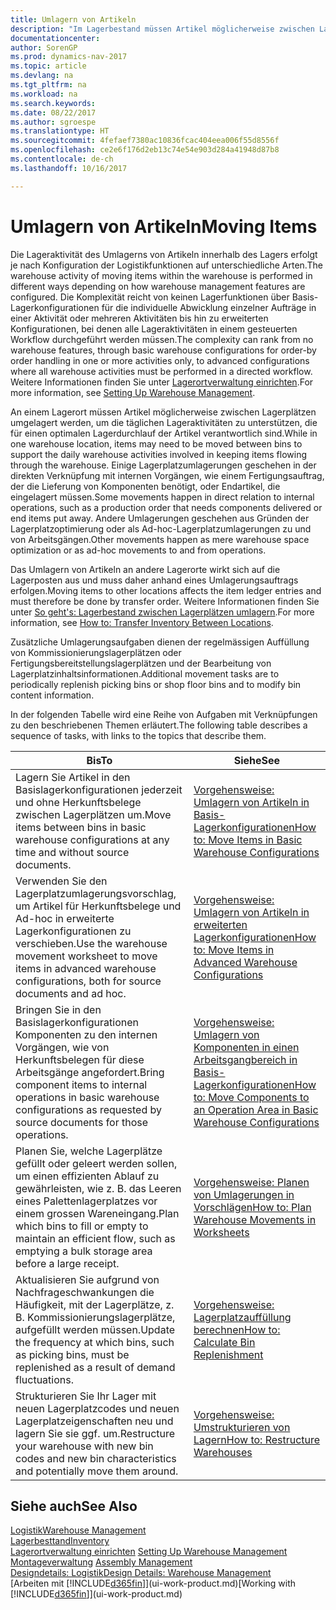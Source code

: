 ```yaml
---
title: Umlagern von Artikeln
description: "Im Lagerbestand müssen Artikel möglicherweise zwischen Lagerplätzen umgelagert werden, um die täglichen Lageraktivitäten zu unterstützen, die für einen optimalen Lagerdurchlauf der Artikel verantwortlich sind. Einige Lagerplatzumlagerungen geschehen in der direkten Verknüpfung mit internen Vorgängen, wie einem Fertigungsauftrag, der die Lieferung von Komponenten benötigt, oder Endartikel, die eingelagert müssen. Andere Umlagerungen geschehen aus Gründen der Lagerplatzoptimierung oder als Ad-hoc-Lagerplatzumlagerungen zu und von Arbeitsgängen."
documentationcenter: 
author: SorenGP
ms.prod: dynamics-nav-2017
ms.topic: article
ms.devlang: na
ms.tgt_pltfrm: na
ms.workload: na
ms.search.keywords: 
ms.date: 08/22/2017
ms.author: sgroespe
ms.translationtype: HT
ms.sourcegitcommit: 4fefaef7380ac10836fcac404eea006f55d8556f
ms.openlocfilehash: ce2e6f176d2eb13c74e54e903d284a41948d87b8
ms.contentlocale: de-ch
ms.lasthandoff: 10/16/2017

---
```

# <a name="moving-items"></a><span data-ttu-id="6ba0e-105">Umlagern von Artikeln</span><span class="sxs-lookup"><span data-stu-id="6ba0e-105">Moving Items</span></span>
<span data-ttu-id="6ba0e-106">Die Lageraktivität des Umlagerns von Artikeln innerhalb des Lagers erfolgt je nach Konfiguration der Logistikfunktionen auf unterschiedliche Arten.</span><span class="sxs-lookup"><span data-stu-id="6ba0e-106">The warehouse activity of moving items within the warehouse is performed in different ways depending on how warehouse management features are configured.</span></span> <span data-ttu-id="6ba0e-107">Die Komplexität reicht von keinen Lagerfunktionen über Basis-Lagerkonfigurationen für die individuelle Abwicklung einzelner Aufträge in einer Aktivität oder mehreren Aktivitäten bis hin zu erweiterten Konfigurationen, bei denen alle Lageraktivitäten in einem gesteuerten Workflow durchgeführt werden müssen.</span><span class="sxs-lookup"><span data-stu-id="6ba0e-107">The complexity can rank from no warehouse features, through basic warehouse configurations for order-by order handling in one or more activities only, to advanced configurations where all warehouse activities must be performed in a directed workflow.</span></span> <span data-ttu-id="6ba0e-108">Weitere Informationen finden Sie unter [Lagerortverwaltung einrichten](warehouse-setup-warehouse.md).</span><span class="sxs-lookup"><span data-stu-id="6ba0e-108">For more information, see [Setting Up Warehouse Management](warehouse-setup-warehouse.md).</span></span>

<span data-ttu-id="6ba0e-109">An einem Lagerort müssen Artikel möglicherweise zwischen Lagerplätzen umgelagert werden, um die täglichen Lageraktivitäten zu unterstützen, die für einen optimalen Lagerdurchlauf der Artikel verantwortlich sind.</span><span class="sxs-lookup"><span data-stu-id="6ba0e-109">While in one warehouse location, items may need to be moved between bins to support the daily warehouse activities involved in keeping items flowing through the warehouse.</span></span> <span data-ttu-id="6ba0e-110">Einige Lagerplatzumlagerungen geschehen in der direkten Verknüpfung mit internen Vorgängen, wie einem Fertigungsauftrag, der die Lieferung von Komponenten benötigt, oder Endartikel, die eingelagert müssen.</span><span class="sxs-lookup"><span data-stu-id="6ba0e-110">Some movements happen in direct relation to internal operations, such as a production order that needs components delivered or end items put away.</span></span> <span data-ttu-id="6ba0e-111">Andere Umlagerungen geschehen aus Gründen der Lagerplatzoptimierung oder als Ad-hoc-Lagerplatzumlagerungen zu und von Arbeitsgängen.</span><span class="sxs-lookup"><span data-stu-id="6ba0e-111">Other movements happen as mere warehouse space optimization or as ad-hoc movements to and from operations.</span></span>

<span data-ttu-id="6ba0e-112">Das Umlagern von Artikeln an andere Lagerorte wirkt sich auf die Lagerposten aus und muss daher anhand eines Umlagerungsauftrags erfolgen.</span><span class="sxs-lookup"><span data-stu-id="6ba0e-112">Moving items to other locations affects the item ledger entries and must therefore be done by transfer order.</span></span> <span data-ttu-id="6ba0e-113">Weitere Informationen finden Sie unter [So geht's: Lagerbestand zwischen Lagerplätzen umlagern](inventory-how-transfer-between-locations.md).</span><span class="sxs-lookup"><span data-stu-id="6ba0e-113">For more information, see [How to: Transfer Inventory Between Locations](inventory-how-transfer-between-locations.md).</span></span>  

<span data-ttu-id="6ba0e-114">Zusätzliche Umlagerungsaufgaben dienen der regelmässigen Auffüllung von Kommissionierungslagerplätzen oder Fertigungsbereitstellungslagerplätzen und der Bearbeitung von Lagerplatzinhaltsinformationen.</span><span class="sxs-lookup"><span data-stu-id="6ba0e-114">Additional movement tasks are to periodically replenish picking bins or shop floor bins and to modify bin content information.</span></span>  

 <span data-ttu-id="6ba0e-115">In der folgenden Tabelle wird eine Reihe von Aufgaben mit Verknüpfungen zu den beschriebenen Themen erläutert.</span><span class="sxs-lookup"><span data-stu-id="6ba0e-115">The following table describes a sequence of tasks, with links to the topics that describe them.</span></span>   

|<span data-ttu-id="6ba0e-116">**Bis**</span><span class="sxs-lookup"><span data-stu-id="6ba0e-116">**To**</span></span>|<span data-ttu-id="6ba0e-117">**Siehe**</span><span class="sxs-lookup"><span data-stu-id="6ba0e-117">**See**</span></span>|  
|------------|-------------|  
|<span data-ttu-id="6ba0e-118">Lagern Sie Artikel in den Basislagerkonfigurationen jederzeit und ohne Herkunftsbelege zwischen Lagerplätzen um.</span><span class="sxs-lookup"><span data-stu-id="6ba0e-118">Move items between bins in basic warehouse configurations at any time and without source documents.</span></span>|[<span data-ttu-id="6ba0e-119">Vorgehensweise: Umlagern von Artikeln in Basis-Lagerkonfigurationen</span><span class="sxs-lookup"><span data-stu-id="6ba0e-119">How to: Move Items in Basic Warehouse Configurations</span></span>](warehouse-how-to-move-items-ad-hoc-in-basic-warehousing.md)|
|<span data-ttu-id="6ba0e-120">Verwenden Sie den Lagerplatzumlagerungsvorschlag, um Artikel für Herkunftsbelege und Ad-hoc in erweiterte Lagerkonfigurationen zu verschieben.</span><span class="sxs-lookup"><span data-stu-id="6ba0e-120">Use the warehouse movement worksheet to move items in advanced warehouse configurations, both for source documents and ad hoc.</span></span>|[<span data-ttu-id="6ba0e-121">Vorgehensweise: Umlagern von Artikeln in erweiterten Lagerkonfigurationen</span><span class="sxs-lookup"><span data-stu-id="6ba0e-121">How to: Move Items in Advanced Warehouse Configurations</span></span>](warehouse-how-to-move-items-in-advanced-warehousing.md)|  
|<span data-ttu-id="6ba0e-122">Bringen Sie in den Basislagerkonfigurationen Komponenten zu den internen Vorgängen, wie von Herkunftsbelegen für diese Arbeitsgänge angefordert.</span><span class="sxs-lookup"><span data-stu-id="6ba0e-122">Bring component items to internal operations in basic warehouse configurations as requested by source documents for those operations.</span></span>|[<span data-ttu-id="6ba0e-123">Vorgehensweise: Umlagern von Komponenten in einen Arbeitsgangbereich in Basis-Lagerkonfigurationen</span><span class="sxs-lookup"><span data-stu-id="6ba0e-123">How to: Move Components to an Operation Area in Basic Warehouse Configurations</span></span>](warehouse-how-to-move-components-to-an-operation-area-in-basic-warehousing.md)|
|<span data-ttu-id="6ba0e-124">Planen Sie, welche Lagerplätze gefüllt oder geleert werden sollen, um einen effizienten Ablauf zu gewährleisten, wie z. B. das Leeren eines Palettenlagerplatzes vor einem grossen Wareneingang.</span><span class="sxs-lookup"><span data-stu-id="6ba0e-124">Plan which bins to fill or empty to maintain an efficient flow, such as emptying a bulk storage area before a large receipt.</span></span>|[<span data-ttu-id="6ba0e-125">Vorgehensweise: Planen von Umlagerungen in Vorschlägen</span><span class="sxs-lookup"><span data-stu-id="6ba0e-125">How to: Plan Warehouse Movements in Worksheets</span></span>](warehouse-how-to-plan-warehouse-movements-in-worksheets.md)|
|<span data-ttu-id="6ba0e-126">Aktualisieren Sie aufgrund von Nachfrageschwankungen die Häufigkeit, mit der Lagerplätze, z. B. Kommissionierungslagerplätze, aufgefüllt werden müssen.</span><span class="sxs-lookup"><span data-stu-id="6ba0e-126">Update the frequency at which bins, such as picking bins, must be replenished as a result of demand fluctuations.</span></span>|[<span data-ttu-id="6ba0e-127">Vorgehensweise: Lagerplatzauffüllung berechnen</span><span class="sxs-lookup"><span data-stu-id="6ba0e-127">How to: Calculate Bin Replenishment</span></span>](warehouse-how-to-calculate-bin-replenishment.md)|
|<span data-ttu-id="6ba0e-128">Strukturieren Sie Ihr Lager mit neuen Lagerplatzcodes und neuen Lagerplatzeigenschaften neu und lagern Sie sie ggf. um.</span><span class="sxs-lookup"><span data-stu-id="6ba0e-128">Restructure your warehouse with new bin codes and new bin characteristics and potentially move them around.</span></span>|[<span data-ttu-id="6ba0e-129">Vorgehensweise: Umstrukturieren von Lagern</span><span class="sxs-lookup"><span data-stu-id="6ba0e-129">How to: Restructure Warehouses</span></span>](warehouse-how-to-restructure-warehouses.md)|  

## <a name="see-also"></a><span data-ttu-id="6ba0e-130">Siehe auch</span><span class="sxs-lookup"><span data-stu-id="6ba0e-130">See Also</span></span>  
[<span data-ttu-id="6ba0e-131">Logistik</span><span class="sxs-lookup"><span data-stu-id="6ba0e-131">Warehouse Management</span></span>](warehouse-manage-warehouse.md)  
[<span data-ttu-id="6ba0e-132">Lagerbesttand</span><span class="sxs-lookup"><span data-stu-id="6ba0e-132">Inventory</span></span>](inventory-manage-inventory.md)  
<span data-ttu-id="6ba0e-133">[Lagerortverwaltung einrichten](warehouse-setup-warehouse.md)   </span><span class="sxs-lookup"><span data-stu-id="6ba0e-133">[Setting Up Warehouse Management](warehouse-setup-warehouse.md)   </span></span>  
<span data-ttu-id="6ba0e-134">[Montageverwaltung](assembly-assemble-items.md)  </span><span class="sxs-lookup"><span data-stu-id="6ba0e-134">[Assembly Management](assembly-assemble-items.md)  </span></span>  
[<span data-ttu-id="6ba0e-135">Designdetails: Logistik</span><span class="sxs-lookup"><span data-stu-id="6ba0e-135">Design Details: Warehouse Management</span></span>](design-details-warehouse-management.md)  
<span data-ttu-id="6ba0e-136">[Arbeiten mit [!INCLUDE[d365fin](includes/d365fin_md.md)]](ui-work-product.md)</span><span class="sxs-lookup"><span data-stu-id="6ba0e-136">[Working with [!INCLUDE[d365fin](includes/d365fin_md.md)]](ui-work-product.md)</span></span>

